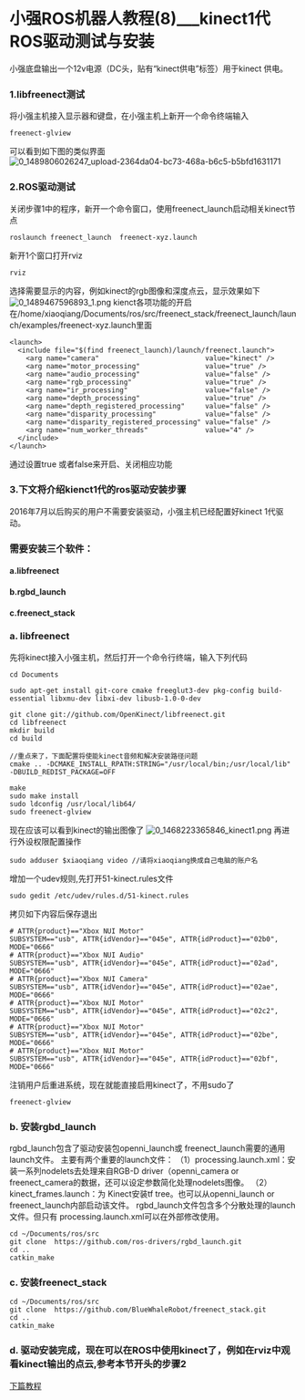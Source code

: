 # 小强ROS机器人教程(8)___kinect1代 ROS驱动测试与安装<br>
小强底盘输出一个12v电源（DC头，贴有“kinect供电”标签）用于kinect 供电。
### 1.libfreenect测试
将小强主机接入显示器和键盘，在小强主机上新开一个命令终端输入
```
freenect-glview
```
可以看到如下图的类似界面
![0_1489806026247_upload-2364da04-bc73-468a-b6c5-b5bfd1631171](http://community.bwbot.org/assets/uploads/files/1489806025491-upload-2364da04-bc73-468a-b6c5-b5bfd1631171-resized.png) 
### 2.ROS驱动测试
关闭步骤1中的程序，新开一个命令窗口，使用freenect_launch启动相关kinect节点
```
roslaunch freenect_launch  freenect-xyz.launch
```
新开1个窗口打开rviz
```
rviz
```
选择需要显示的内容，例如kinect的rgb图像和深度点云，显示效果如下
![0_1489467596893_1.png](http://community.bwbot.org/assets/uploads/files/1489467592533-1-resized.png)
kienct各项功能的开启在/home/xiaoqiang/Documents/ros/src/freenect_stack/freenect_launch/launch/examples/freenect-xyz.launch里面
```
<launch>
  <include file="$(find freenect_launch)/launch/freenect.launch">
    <arg name="camera"                          value="kinect" />
    <arg name="motor_processing"                value="true" />
    <arg name="audio_processing"                value="false" />
    <arg name="rgb_processing"                  value="true" />
    <arg name="ir_processing"                   value="false" />
    <arg name="depth_processing"                value="true" />
    <arg name="depth_registered_processing"     value="false" />
    <arg name="disparity_processing"            value="false" />
    <arg name="disparity_registered_processing" value="false" />
    <arg name="num_worker_threads"              value="4" />
  </include>
</launch>
```
通过设置true 或者false来开启、关闭相应功能

### 3.下文将介绍kienct1代的ros驱动安装步骤
2016年7月以后购买的用户不需要安装驱动，小强主机已经配置好kinect 1代驱动。
###  需要安装三个软件：
#### a.libfreenect
#### b.rgbd_launch
#### c.freenect_stack

### a. libfreenect
先将kinect接入小强主机，然后打开一个命令行终端，输入下列代码
```
cd Documents

sudo apt-get install git-core cmake freeglut3-dev pkg-config build-essential libxmu-dev libxi-dev libusb-1.0-0-dev

git clone git://github.com/OpenKinect/libfreenect.git
cd libfreenect
mkdir build
cd build

//重点来了，下面配置将使能kinect音频和解决安装路径问题
cmake .. -DCMAKE_INSTALL_RPATH:STRING="/usr/local/bin;/usr/local/lib" -DBUILD_REDIST_PACKAGE=OFF

make
sudo make install
sudo ldconfig /usr/local/lib64/
sudo freenect-glview
```
现在应该可以看到kinect的输出图像了
![0_1468223365846_kinect1.png](http://community.bwbot.org/uploads/files/1468223398932-kinect1.png) 
再进行外设权限配置操作
```
sudo adduser $xiaoqiang video //请将xiaoqiang换成自己电脑的账户名
```
增加一个udev规则,先打开51-kinect.rules文件
```
sudo gedit /etc/udev/rules.d/51-kinect.rules
```
拷贝如下内容后保存退出
```
# ATTR{product}=="Xbox NUI Motor"
SUBSYSTEM=="usb", ATTR{idVendor}=="045e", ATTR{idProduct}=="02b0", MODE="0666"
# ATTR{product}=="Xbox NUI Audio"
SUBSYSTEM=="usb", ATTR{idVendor}=="045e", ATTR{idProduct}=="02ad", MODE="0666"
# ATTR{product}=="Xbox NUI Camera"
SUBSYSTEM=="usb", ATTR{idVendor}=="045e", ATTR{idProduct}=="02ae", MODE="0666"
# ATTR{product}=="Xbox NUI Motor"
SUBSYSTEM=="usb", ATTR{idVendor}=="045e", ATTR{idProduct}=="02c2", MODE="0666"
# ATTR{product}=="Xbox NUI Motor"
SUBSYSTEM=="usb", ATTR{idVendor}=="045e", ATTR{idProduct}=="02be", MODE="0666"
# ATTR{product}=="Xbox NUI Motor"
SUBSYSTEM=="usb", ATTR{idVendor}=="045e", ATTR{idProduct}=="02bf", MODE="0666"
```
注销用户后重进系统，现在就能直接启用kinect了，不用sudo了
```
freenect-glview
```
### b. 安装rgbd_launch
rgbd_launch包含了驱动安装包openni_launch或 freenect_launch需要的通用launch文件。 
主要有两个重要的launch文件： 
（1）processing.launch.xml：安装一系列nodelets去处理来自RGB-D driver（openni_camera or freenect_camera的数据，还可以设定参数简化处理nodelets图像。 
（2）kinect_frames.launch：为 Kinect安装tf tree。也可以从openni_launch or freenect_launch内部启动该文件。 
rgbd_launch文件包含多个分散处理的launch文件。但只有 processing.launch.xml可以在外部修改使用。
```
cd ~/Documents/ros/src
git clone  https://github.com/ros-drivers/rgbd_launch.git
cd ..
catkin_make
```
### c. 安装freenect_stack
```
cd ~/Documents/ros/src
git clone  https://github.com/BlueWhaleRobot/freenect_stack.git
cd ..
catkin_make
```

### d. 驱动安装完成，现在可以在ROS中使用kinect了，例如在rviz中观看kinect输出的点云,参考本节开头的步骤2

[下篇教程](http://community.bwbot.org/topic/114/%E5%B0%8F%E5%BC%BAros%E6%9C%BA%E5%99%A8%E4%BA%BA%E6%95%99%E7%A8%8B-9-___%E4%BD%BF%E7%94%A8rostopic%E6%8E%A7%E5%88%B6kinect%E7%9A%84%E4%BF%AF%E4%BB%B0%E8%A7%92%E5%BA%A6)
